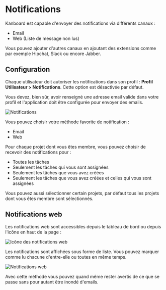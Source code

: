 Notifications
=============

Kanboard est capable d'envoyer des notifications via différents canaux :

- Email
- Web (Liste de message non lus)

Vous pouvez ajouter d'autres canaux en ajoutant des extensions comme par exemple Hipchat, Slack ou encore Jabber.

Configuration
--------------

Chaque utilisateur doit autoriser les notifications dans son profil : **Profil Utilisateur > Notifications**. Cette option est désactivée par défaut.

Vous devez, bien sûr, avoir renseigné une adresse email valide dans votre profil et l'application doit être configurée pour envoyer des emails.

![Notifications](https://kanboard.net/screenshots/documentation/notifications.png)

Vous pouvez choisir votre méthode favorite de notification :

- Email
- Web

Pour chaque projet dont vous êtes membre, vous pouvez choisir de recevoir des notifications pour :

- Toutes les tâches
- Seulement les tâches qui vous sont assignées
- Seulement les tâches que vous avez créées
- Seulement les tâches que vous avez créées et celles qui vous sont assignées

Vous pouvez aussi sélectionner certain projets, par défaut tous les projets dont vous êtes membre sont sélectionnés.

Notifications web
-----------------

Les notifications web sont accessibles depuis le tableau de bord ou depuis l'icône en haut de la page :

![Icône des notifications web](https://kanboard.net/screenshots/documentation/web-notifications-icon.png)

Les notifications sont affichées sous forme de liste. Vous pouvez marquer comme lu chacune d'entre-elle ou toutes en même temps.

![Notifications web](https://kanboard.net/screenshots/documentation/web-notifications.png)

Avec cette méthode vous pouvez quand même rester avertis de ce que se passe sans pour autant être inondé d'emails.
